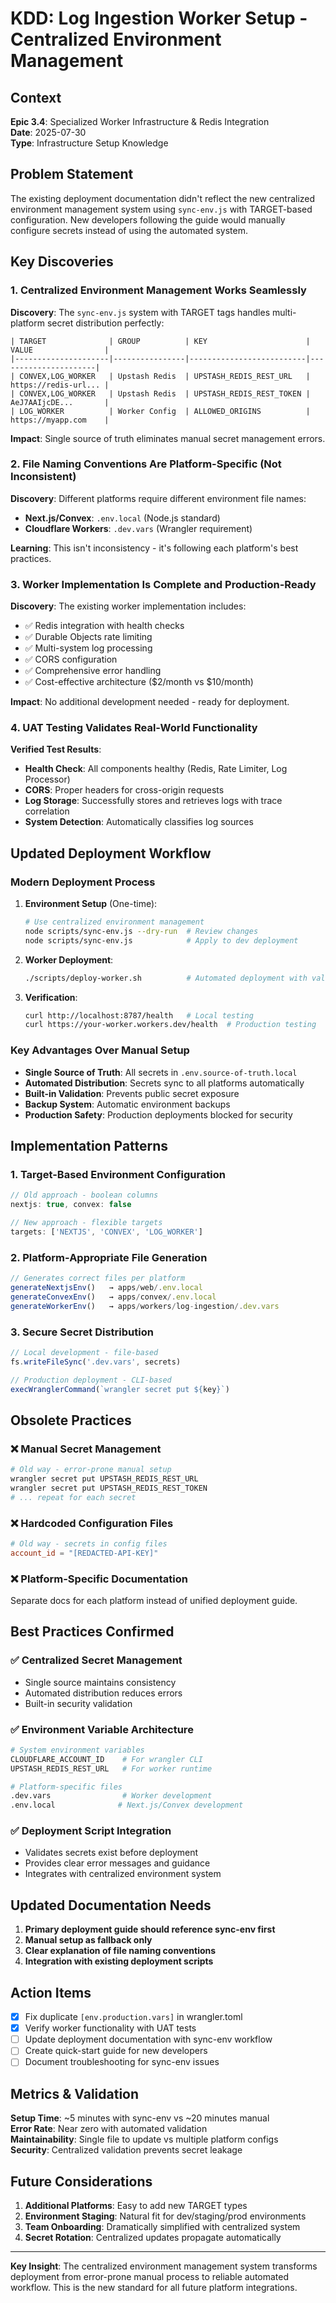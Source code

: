 # KDD: Log Ingestion Worker Setup - Centralized Environment Management

## Context

**Epic 3.4**: Specialized Worker Infrastructure & Redis Integration  
**Date**: 2025-07-30  
**Type**: Infrastructure Setup Knowledge  

## Problem Statement

The existing deployment documentation didn't reflect the new centralized environment management system using `sync-env.js` with TARGET-based configuration. New developers following the guide would manually configure secrets instead of using the automated system.

## Key Discoveries

### 1. Centralized Environment Management Works Seamlessly

**Discovery**: The `sync-env.js` system with TARGET tags handles multi-platform secret distribution perfectly:

```
| TARGET              | GROUP          | KEY                      | VALUE                |
|---------------------|----------------|--------------------------|----------------------|
| CONVEX,LOG_WORKER   | Upstash Redis  | UPSTASH_REDIS_REST_URL   | https://redis-url... |
| CONVEX,LOG_WORKER   | Upstash Redis  | UPSTASH_REDIS_REST_TOKEN | AeJ7AAIjcDE...       |
| LOG_WORKER          | Worker Config  | ALLOWED_ORIGINS          | https://myapp.com    |
```

**Impact**: Single source of truth eliminates manual secret management errors.

### 2. File Naming Conventions Are Platform-Specific (Not Inconsistent)

**Discovery**: Different platforms require different environment file names:
- **Next.js/Convex**: `.env.local` (Node.js standard)
- **Cloudflare Workers**: `.dev.vars` (Wrangler requirement)

**Learning**: This isn't inconsistency - it's following each platform's best practices.

### 3. Worker Implementation Is Complete and Production-Ready

**Discovery**: The existing worker implementation includes:
- ✅ Redis integration with health checks
- ✅ Durable Objects rate limiting  
- ✅ Multi-system log processing
- ✅ CORS configuration
- ✅ Comprehensive error handling
- ✅ Cost-effective architecture ($2/month vs $10/month)

**Impact**: No additional development needed - ready for deployment.

### 4. UAT Testing Validates Real-World Functionality

**Verified Test Results**:
- **Health Check**: All components healthy (Redis, Rate Limiter, Log Processor)
- **CORS**: Proper headers for cross-origin requests
- **Log Storage**: Successfully stores and retrieves logs with trace correlation
- **System Detection**: Automatically classifies log sources

## Updated Deployment Workflow

### Modern Deployment Process

1. **Environment Setup** (One-time):
   ```bash
   # Use centralized environment management
   node scripts/sync-env.js --dry-run  # Review changes
   node scripts/sync-env.js            # Apply to dev deployment
   ```

2. **Worker Deployment**:
   ```bash
   ./scripts/deploy-worker.sh          # Automated deployment with validation
   ```

3. **Verification**:
   ```bash
   curl http://localhost:8787/health   # Local testing
   curl https://your-worker.workers.dev/health  # Production testing
   ```

### Key Advantages Over Manual Setup

- **Single Source of Truth**: All secrets in `.env.source-of-truth.local`
- **Automated Distribution**: Secrets sync to all platforms automatically
- **Built-in Validation**: Prevents public secret exposure
- **Backup System**: Automatic environment backups
- **Production Safety**: Production deployments blocked for security

## Implementation Patterns

### 1. Target-Based Environment Configuration

```javascript
// Old approach - boolean columns
nextjs: true, convex: false

// New approach - flexible targets
targets: ['NEXTJS', 'CONVEX', 'LOG_WORKER']
```

### 2. Platform-Appropriate File Generation

```javascript
// Generates correct files per platform
generateNextjsEnv()   → apps/web/.env.local
generateConvexEnv()   → apps/convex/.env.local  
generateWorkerEnv()   → apps/workers/log-ingestion/.dev.vars
```

### 3. Secure Secret Distribution

```javascript
// Local development - file-based
fs.writeFileSync('.dev.vars', secrets)

// Production deployment - CLI-based  
execWranglerCommand(`wrangler secret put ${key}`)
```

## Obsolete Practices

### ❌ Manual Secret Management
```bash
# Old way - error-prone manual setup
wrangler secret put UPSTASH_REDIS_REST_URL
wrangler secret put UPSTASH_REDIS_REST_TOKEN
# ... repeat for each secret
```

### ❌ Hardcoded Configuration Files
```toml
# Old way - secrets in config files
account_id = "[REDACTED-API-KEY]"
```

### ❌ Platform-Specific Documentation
Separate docs for each platform instead of unified deployment guide.

## Best Practices Confirmed

### ✅ Centralized Secret Management
- Single source maintains consistency
- Automated distribution reduces errors
- Built-in security validation

### ✅ Environment Variable Architecture
```bash
# System environment variables
CLOUDFLARE_ACCOUNT_ID    # For wrangler CLI
UPSTASH_REDIS_REST_URL   # For worker runtime

# Platform-specific files
.dev.vars                # Worker development
.env.local              # Next.js/Convex development
```

### ✅ Deployment Script Integration
- Validates secrets exist before deployment
- Provides clear error messages and guidance
- Integrates with centralized environment system

## Updated Documentation Needs

1. **Primary deployment guide should reference sync-env first**
2. **Manual setup as fallback only**
3. **Clear explanation of file naming conventions**
4. **Integration with existing deployment scripts**

## Action Items

- [x] Fix duplicate `[env.production.vars]` in wrangler.toml
- [x] Verify worker functionality with UAT tests
- [ ] Update deployment documentation with sync-env workflow
- [ ] Create quick-start guide for new developers
- [ ] Document troubleshooting for sync-env issues

## Metrics & Validation

**Setup Time**: ~5 minutes with sync-env vs ~20 minutes manual  
**Error Rate**: Near zero with automated validation  
**Maintainability**: Single file to update vs multiple platform configs  
**Security**: Centralized validation prevents secret leakage  

## Future Considerations

1. **Additional Platforms**: Easy to add new TARGET types
2. **Environment Staging**: Natural fit for dev/staging/prod environments  
3. **Team Onboarding**: Dramatically simplified with centralized system
4. **Secret Rotation**: Centralized updates propagate automatically

---

**Key Insight**: The centralized environment management system transforms deployment from error-prone manual process to reliable automated workflow. This is the new standard for all future platform integrations.